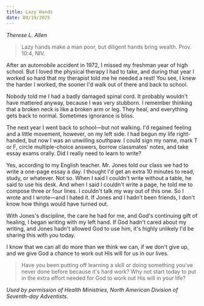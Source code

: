 ```yaml
---
title: Lazy Hands
date: 08/19/2025
---
```


_Therese L. Allen_

> <p></p>
> Lazy hands make a man poor, but diligent hands bring wealth. Prov. 10:4, NIV.

After an automobile accident in 1972, I missed my freshman year of high school. But I loved the physical therapy I had to take, and during that year I worked so hard that my therapist told me he needed a rest! You see, I knew the harder I worked, the sooner I'd walk out of there and back to school.

Nobody told me I had a badly damaged spinal cord. It probably wouldn't have mattered anyway, because I was very stubborn. I remember thinking that a broken neck is like a broken arm or leg. They heal, and everything gets back to normal. Sometimes ignorance is bliss.

The next year I went back to school—but not walking. I'd regained feeling and a little movement, however, on my left side. I had begun my life right-handed, but now I was an unwilling southpaw. I could sign my name, mark T or F, circle multiple-choice answers, borrow classmates' notes, and take essay exams orally. Did I really need to learn to write?

Yes, according to my English teacher. Mr. Jones told our class we had to write a one-page essay a day. I thought I'd get an extra 10 minutes to read, study, or whatever. Not so. When I said I couldn't write without a table, he said to use his desk. And when I said I couldn't write a page, he told me to compose three or four lines. I couldn't talk my way out of this one. So I wrote and I wrote—and I hated it. If Jones and I hadn't been friends, I don't know how things would have turned out.

With Jones's discipline, the care he had for me, and God's continuing gift of healing, I began writing with my left hand. If God hadn't cared about my writing, and Jones hadn't allowed God to use him, it's highly unlikely I'd be sharing this with you today.

I know that we can all do more than we think we can, if we don't give up, and we give God a chance to work out His will for us in our lives.

> <callout></callout>
> Have you been putting off learning a skill or doing something you've never done before because it's hard work? Why not start today to put in the extra effort needed for God to work out His will in your life?

_Used by permission of Health Ministries, North American Division of Seventh-day Adventists._